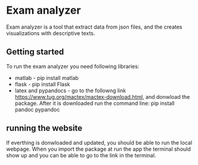 # Exam analyzer
Exam analyzer is a tool that extract data from json files, and the creates visualizations with descriptive texts.


## Getting started
To run the exam analyzer you need following libraries:
- matlab - pip install matlab
- flask - pip install Flask
- latex and pypandocs - go to the followng link https://www.tug.org/mactex/mactex-download.html, and donwload the package. After it is downloaded run  the command line:  pip install pandoc pypandoc

## running the website
If everthing is donwloaded and updated, you should be able to run the local webpage. When you import the package at run the app the terminal should show up and you can be able to go to the link in the terminal.

